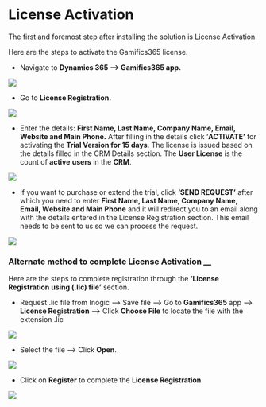 # License Activation

The first and foremost step after installing the solution is License Activation.

Here are the steps to activate the Gamifics365 license.

* Navigate to **Dynamics 365 --> Gamifics365 app.**

![](<../../.gitbook/assets/Lic Reg\_0.png>)

* Go to **License Registration.**

![](<../../.gitbook/assets/Lic Reg\_1.png>)

* Enter the details: **First Name, Last Name, Company Name, Email, Website and Main Phone.** After filling in the details click ‘**ACTIVATE’** for activating the **Trial Version for 15 days**. The license is issued based on the details filled in the CRM Details section. The **User License** is the count of **active** **users** in the **CRM**. &#x20;

![](<../../.gitbook/assets/Lic Reg\_2 (1).png>)

* If you want to purchase or extend the trial, click **‘SEND REQUEST’** after which you need to enter **First Name, Last Name, Company Name, Email, Website and Main Phone** and it will redirect you to an email along with the details entered in the License Registration section. This email needs to be sent to us so we can process the request.

![](<../../.gitbook/assets/Lic Reg\_3.png>)

### Alternate method to complete License Activation __&#x20;

Here are the steps to complete registration through the **‘License Registration using (.lic) file’** section.

* Request .lic file from Inogic --> Save file --> Go to **Gamifics365** app --> **License Registration** --> Click **Choose File** to locate the file with the extension .lic

![](<../../.gitbook/assets/Lic Reg\_4.png>)

* Select the file --> Click **Open**.

![](<../../.gitbook/assets/Lic Reg\_5.png>)

* Click on **Register** to complete the **License Registration**.

![](<../../.gitbook/assets/Lic Reg\_6.png>)

